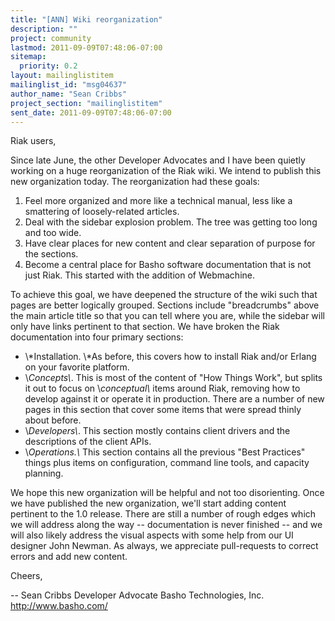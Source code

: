 ```yaml
---
title: "[ANN] Wiki reorganization"
description: ""
project: community
lastmod: 2011-09-09T07:48:06-07:00
sitemap:
  priority: 0.2
layout: mailinglistitem
mailinglist_id: "msg04637"
author_name: "Sean Cribbs"
project_section: "mailinglistitem"
sent_date: 2011-09-09T07:48:06-07:00
---
```



Riak users,

Since late June, the other Developer Advocates and I have been quietly
working on a huge reorganization of the Riak wiki. We intend to publish
this new organization today. The reorganization had these goals:

 1. Feel more organized and more like a technical manual, less like a
 smattering of loosely-related articles.
 2. Deal with the sidebar explosion problem. The tree was getting too long
 and too wide.
 3. Have clear places for new content and clear separation of purpose for
 the sections.
 4. Become a central place for Basho software documentation that is not
 just Riak. This started with the addition of Webmachine.

To achieve this goal, we have deepened the structure of the wiki such that
pages are better logically grouped. Sections include "breadcrumbs" above the
main article title so that you can tell where you are, while the sidebar
will only have links pertinent to that section. We have broken the Riak
documentation into four primary sections:

 - \\*Installation. \\*As before, this covers how to install Riak and/or
 Erlang on your favorite platform.
 - \\*Concepts\\*. This is most of the content of "How Things Work", but
 splits it out to focus on \\*conceptual\\* items around Riak, removing how to
 develop against it or operate it in production. There are a number of new
 pages in this section that cover some items that were spread thinly about
 before.
 - \\*Developers\\*. This section mostly contains client drivers and the
 descriptions of the client APIs.
 - \\*Operations.\\* This section contains all the previous "Best Practices"
 things plus items on configuration, command line tools, and capacity
 planning.

We hope this new organization will be helpful and not too disorienting. Once
we have published the new organization, we'll start adding content pertinent
to the 1.0 release. There are still a number of rough edges which we will
address along the way -- documentation is never finished -- and we will also
likely address the visual aspects with some help from our UI designer John
Newman. As always, we appreciate pull-requests to correct errors and add new
content.

Cheers,

-- 
Sean Cribbs 
Developer Advocate
Basho Technologies, Inc.
http://www.basho.com/
